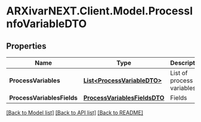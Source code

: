 # ARXivarNEXT.Client.Model.ProcessInfoVariableDTO
## Properties

Name | Type | Description | Notes
------------ | ------------- | ------------- | -------------
**ProcessVariables** | [**List&lt;ProcessVariableDTO&gt;**](ProcessVariableDTO.md) | List of process variables | [optional] 
**ProcessVariablesFields** | [**ProcessVariablesFieldsDTO**](ProcessVariablesFieldsDTO.md) | Fields | [optional] 

[[Back to Model list]](../README.md#documentation-for-models) [[Back to API list]](../README.md#documentation-for-api-endpoints) [[Back to README]](../README.md)

